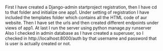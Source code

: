 First I have created a Django-admin startproject registration, then I have cd to that folder and initialize one app1. Under setting of registration I have included the templates folder which contains all the HTML code of aur website. Then I have set the urls and then created different endpoints under views of app1. At last I run the server using python manage.py runserver
Also I checked in admin database as I have created a superuser, so I checked in http://localhost:8000/auth by that username and password that is user is actually created or not.
